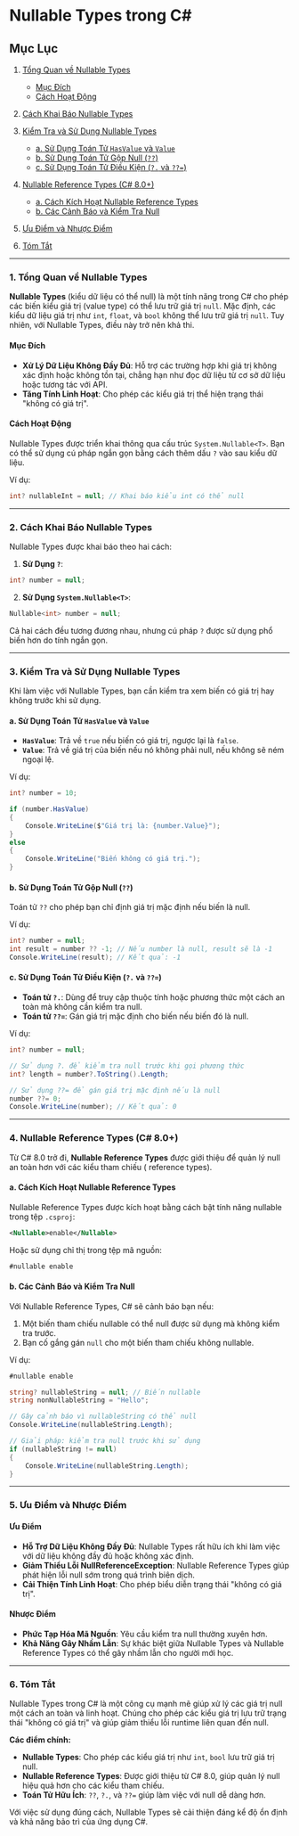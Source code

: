 # Nullable Types trong C#

## Mục Lục

1. [Tổng Quan về Nullable Types](#1-tổng-quan-về-nullable-types)

    - [Mục Đích](#mục-đích)
    - [Cách Hoạt Động](#cách-hoạt-động)

2. [Cách Khai Báo Nullable Types](#2-cách-khai-báo-nullable-types)

3. [Kiểm Tra và Sử Dụng Nullable Types](#3-kiểm-tra-và-sử-dụng-nullable-types)

    - [a. Sử Dụng Toán Tử `HasValue` và `Value`](#a-sử-dụng-toán-tử-hasvalue-và-value)
    - [b. Sử Dụng Toán Tử Gộp Null (`??`)](#b-sử-dụng-toán-tử-gộp-null-)
    - [c. Sử Dụng Toán Tử Điều Kiện (`?.` và `??=`)](#c-sử-dụng-toán-tử-điều-kiện--và-)

4. [Nullable Reference Types (C# 8.0+)](#4-nullable-reference-types-c-80)

    - [a. Cách Kích Hoạt Nullable Reference Types](#a-cách-kích-hoạt-nullable-reference-types)
    - [b. Các Cảnh Báo và Kiểm Tra Null](#b-các-cảnh-báo-và-kiểm-tra-null)

5. [Ưu Điểm và Nhược Điểm](#5-ưu-điểm-và-nhược-điểm)

6. [Tóm Tắt](#6-tóm-tắt)

---

### 1. Tổng Quan về Nullable Types

**Nullable Types** (kiểu dữ liệu có thể null) là một tính năng trong C# cho phép các biến kiểu giá trị (value type) có
thể lưu trữ giá trị `null`. Mặc định, các kiểu dữ liệu giá trị như `int`, `float`, và `bool` không thể lưu trữ giá trị
`null`. Tuy nhiên, với Nullable Types, điều này trở nên khả thi.

#### Mục Đích

- **Xử Lý Dữ Liệu Không Đầy Đủ**: Hỗ trợ các trường hợp khi giá trị không xác định hoặc không tồn tại, chẳng hạn như đọc
  dữ liệu từ cơ sở dữ liệu hoặc tương tác với API.
- **Tăng Tính Linh Hoạt**: Cho phép các kiểu giá trị thể hiện trạng thái "không có giá trị".

#### Cách Hoạt Động

Nullable Types được triển khai thông qua cấu trúc `System.Nullable<T>`. Bạn có thể sử dụng cú pháp ngắn gọn bằng cách
thêm dấu `?` vào sau kiểu dữ liệu.

Ví dụ:

```csharp
int? nullableInt = null; // Khai báo kiểu int có thể null
```

---

### 2. Cách Khai Báo Nullable Types

Nullable Types được khai báo theo hai cách:

1. **Sử Dụng `?`**:

```csharp
int? number = null;
```

2. **Sử Dụng `System.Nullable<T>`**:

```csharp
Nullable<int> number = null;
```

Cả hai cách đều tương đương nhau, nhưng cú pháp `?` được sử dụng phổ biến hơn do tính ngắn gọn.

---

### 3. Kiểm Tra và Sử Dụng Nullable Types

Khi làm việc với Nullable Types, bạn cần kiểm tra xem biến có giá trị hay không trước khi sử dụng.

#### a. Sử Dụng Toán Tử `HasValue` và `Value`

- **`HasValue`**: Trả về `true` nếu biến có giá trị, ngược lại là `false`.
- **`Value`**: Trả về giá trị của biến nếu nó không phải null, nếu không sẽ ném ngoại lệ.

Ví dụ:

```csharp
int? number = 10;

if (number.HasValue)
{
    Console.WriteLine($"Giá trị là: {number.Value}");
}
else
{
    Console.WriteLine("Biến không có giá trị.");
}
```

#### b. Sử Dụng Toán Tử Gộp Null (`??`)

Toán tử `??` cho phép bạn chỉ định giá trị mặc định nếu biến là null.

Ví dụ:

```csharp
int? number = null;
int result = number ?? -1; // Nếu number là null, result sẽ là -1
Console.WriteLine(result); // Kết quả: -1
```

#### c. Sử Dụng Toán Tử Điều Kiện (`?.` và `??=`)

- **Toán tử `?.`**: Dùng để truy cập thuộc tính hoặc phương thức một cách an toàn mà không cần kiểm tra null.
- **Toán tử `??=`**: Gán giá trị mặc định cho biến nếu biến đó là null.

Ví dụ:

```csharp
int? number = null;

// Sử dụng ?. để kiểm tra null trước khi gọi phương thức
int? length = number?.ToString().Length;

// Sử dụng ??= để gán giá trị mặc định nếu là null
number ??= 0;
Console.WriteLine(number); // Kết quả: 0
```

---

### 4. Nullable Reference Types (C# 8.0+)

Từ C# 8.0 trở đi, **Nullable Reference Types** được giới thiệu để quản lý null an toàn hơn với các kiểu tham chiếu (
reference types).

#### a. Cách Kích Hoạt Nullable Reference Types

Nullable Reference Types được kích hoạt bằng cách bật tính năng nullable trong tệp `.csproj`:

```xml
<Nullable>enable</Nullable>
```

Hoặc sử dụng chỉ thị trong tệp mã nguồn:

```csharp
#nullable enable
```

#### b. Các Cảnh Báo và Kiểm Tra Null

Với Nullable Reference Types, C# sẽ cảnh báo bạn nếu:

1. Một biến tham chiếu nullable có thể null được sử dụng mà không kiểm tra trước.
2. Bạn cố gắng gán `null` cho một biến tham chiếu không nullable.

Ví dụ:

```csharp
#nullable enable

string? nullableString = null; // Biến nullable
string nonNullableString = "Hello";

// Gây cảnh báo vì nullableString có thể null
Console.WriteLine(nullableString.Length);

// Giải pháp: kiểm tra null trước khi sử dụng
if (nullableString != null)
{
    Console.WriteLine(nullableString.Length);
}
```

---

### 5. Ưu Điểm và Nhược Điểm

#### Ưu Điểm

- **Hỗ Trợ Dữ Liệu Không Đầy Đủ**: Nullable Types rất hữu ích khi làm việc với dữ liệu không đầy đủ hoặc không xác định.
- **Giảm Thiểu Lỗi NullReferenceException**: Nullable Reference Types giúp phát hiện lỗi null sớm trong quá trình biên
  dịch.
- **Cải Thiện Tính Linh Hoạt**: Cho phép biểu diễn trạng thái "không có giá trị".

#### Nhược Điểm

- **Phức Tạp Hóa Mã Nguồn**: Yêu cầu kiểm tra null thường xuyên hơn.
- **Khả Năng Gây Nhầm Lẫn**: Sự khác biệt giữa Nullable Types và Nullable Reference Types có thể gây nhầm lẫn cho người
  mới học.

---

### 6. Tóm Tắt

Nullable Types trong C# là một công cụ mạnh mẽ giúp xử lý các giá trị null một cách an toàn và linh hoạt. Chúng cho phép
các kiểu giá trị lưu trữ trạng thái "không có giá trị" và giúp giảm thiểu lỗi runtime liên quan đến null.

**Các điểm chính:**

- **Nullable Types**: Cho phép các kiểu giá trị như `int`, `bool` lưu trữ giá trị null.
- **Nullable Reference Types**: Được giới thiệu từ C# 8.0, giúp quản lý null hiệu quả hơn cho các kiểu tham chiếu.
- **Toán Tử Hữu Ích**: `??`, `?.`, và `??=` giúp làm việc với null dễ dàng hơn.

Với việc sử dụng đúng cách, Nullable Types sẽ cải thiện đáng kể độ ổn định và khả năng bảo trì của ứng dụng C#.
